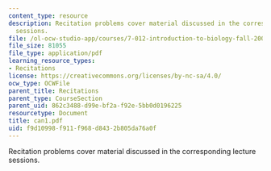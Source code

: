 ```yaml
---
content_type: resource
description: Recitation problems cover material discussed in the corresponding lecture
  sessions.
file: /ol-ocw-studio-app/courses/7-012-introduction-to-biology-fall-2004/f9d10998f911f968d8432b805da76a0f_can1.pdf
file_size: 81055
file_type: application/pdf
learning_resource_types:
- Recitations
license: https://creativecommons.org/licenses/by-nc-sa/4.0/
ocw_type: OCWFile
parent_title: Recitations
parent_type: CourseSection
parent_uid: 862c3488-d99e-bf2a-f92e-5bb0d0196225
resourcetype: Document
title: can1.pdf
uid: f9d10998-f911-f968-d843-2b805da76a0f
---
```

Recitation problems cover material discussed in the corresponding lecture sessions.